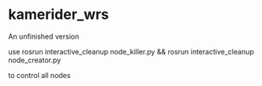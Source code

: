 # kamerider_wrs
An unfinished version

use rosrun interactive_cleanup node_killer.py && rosrun interactive_cleanup node_creator.py

to control all nodes
